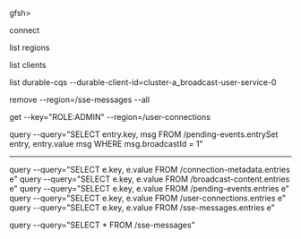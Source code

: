 gfsh>

connect

list regions

list clients

list durable-cqs --durable-client-id=cluster-a_broadcast-user-service-0

remove --region=/sse-messages --all

get --key="ROLE:ADMIN" --region=/user-connections

query --query="SELECT entry.key, msg FROM /pending-events.entrySet entry, entry.value msg WHERE msg.broadcastId = 1"


---

query --query="SELECT e.key, e.value FROM /connection-metadata.entries e"
query --query="SELECT e.key, e.value FROM /broadcast-content.entries e"
query --query="SELECT e.key, e.value FROM /pending-events.entries e"
query --query="SELECT e.key, e.value FROM /user-connections.entries e"
query --query="SELECT e.key, e.value FROM /sse-messages.entries e"

query --query="SELECT * FROM /sse-messages"

